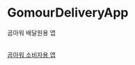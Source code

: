 # GomourDeliveryApp
곰아워 배달원용 앱
<br><br>

[곰아워 소비자용 앱](https://github.com/parkjieun16/GomourCustomerApp.git)
